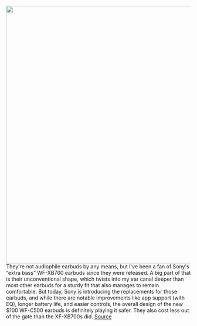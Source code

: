 <img src='https://cdn.vox-cdn.com/thumbor/Qd29B6o5bycQXumiAQML26FFGv8=/0x0:1200x895/1200x800/filters:focal(504x352:696x544)/cdn.vox-cdn.com/uploads/chorus_image/image/69925838/01._WF_C500_Black_Standard_Mid__1_.0.png' width='700px' /><br/>
They're not audiophile earbuds by any means, but I've been a fan of Sony's “extra bass” WF-XB700 earbuds since they were released. A big part of that is their unconventional shape, which twists into my ear canal deeper than most other earbuds for a sturdy fit that also manages to remain comfortable. But today, Sony is introducing the replacements for those earbuds, and while there are notable improvements like app support (with EQ), longer battery life, and easier controls, the overall design of the new $100 WF-C500 earbuds is definitely playing it safer. They also cost less out of the gate than the XF-XB700s did.
<a href='https://www.theverge.com/2021/9/29/22700207/sony-wf-c500-wh-xb910n-earbuds-headphones-specs-price'> Source <a/>